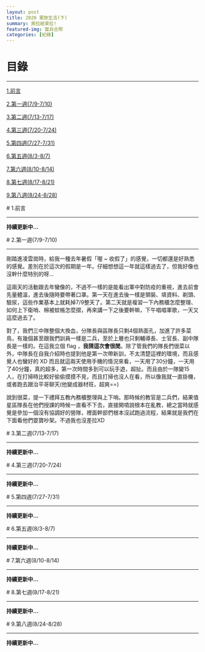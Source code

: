 ```yaml
---
layout: post
title: 2020 軍旅生活(下)
summary: 爽拉結束拉!
featured-img: 當兵合照
categories: [紀錄]
---
```



# 目錄

***

[1.前言](#1.前言)

[2.第一週(7/9-7/10)](#2.第一週(7/9-7/10))

[3.第二週(7/13-7/17)](#3.第二週(7/13-7/17))

[4.第三週(7/20-7/24)](#4.第三週(7/20-7/24))

[5.第四週(7/27-7/31)](#5.第四週(7/27-7/31))

[6.第五週(8/3-8/7)](#6.第五週(8/3-8/7))

[7.第六週(8/10-8/14)](#7.第六週(8/10-8/14))

[8.第七週(8/17-8/21)](#8.第七週(8/17-8/21))

[9.第八週(8/24-8/28)](#9.第八週(8/24-8/28))

<a name="1.前言"/>
# 1.前言

***

**持續更新中...**

<a name="2.第一週(7/9-7/10)"/>
# 2.第一週(7/9-7/10)

***

剛踏進凌雲崗時，給我一種去年暑假「喔 ~ 收假了」的感覺，一切都還是好熟悉的感覺。差別在於這次的假期是一年。仔細想想這一年就這樣過去了，但我好像也沒幹什麼特別的呀...

這兩天的活動跟去年蠻像的，不過不一樣的是能看出軍中對防疫的重視，進去前會先量體溫，進去後隨時要帶著口罩。第一天在進去後一樣是領裝、填資料、剃頭、驗尿，這些作業基本上就耗掉7/9整天了。第二天就是複習一下內務櫃怎麼整理、如何上下衛哨、棉被蚊帳怎麼摺，再來講一下之後要幹嘛，下午唱唱軍歌，一天又這麼過去了。

對了，我們三中隊整個大換血，分隊長與區隊長只剩4個熟面孔，加進了許多菜鳥，有幾個甚至跟我們訓員一樣是二兵，至於上層也只剩輔導長、士官長、副中隊長是一樣的。在這我立個 flag ，**我猜這次會很閒**。除了管我們的隊長們很菜以外，中隊長在自我介紹時也提到他是第一次帶新訓，不太清楚這裡的環境，而且感覺人也蠻好的 XD 而且就這兩天使用手機的情況來看，一天用了30分鐘，一天用了40分鐘，真的超多，第一次時間多到可以玩手遊，超扯。而且由於一隊變15人，在打掃時比較好偷偷摸摸不見，而且打掃也沒人在看，所以像我就一直掛機，或者跑去跟治平哥聊天(他變成器材班，超爽==)

說到很菜，提一下禮拜五教內務櫃整理與上下哨。那時候的教官是二兵們，結果值星區隊長在他們授課的時候一直看不下去，直接開噴說根本在亂教，總之當時就感覺是參加一個沒有協調好的營隊，裡面幹部們根本沒試跑過流程，結果就是我們在下面看他們耍寶吵架。不過我也沒差拉XD

<a name="3.第二週(7/13-7/17)"/>
# 3.第二週(7/13-7/17)

***

**持續更新中...**

<a name="4.第三週(7/20-7/24)"/>
# 4.第三週(7/20-7/24)

***

**持續更新中...**

<a name="5.第四週(7/27-7/31)"/>
# 5.第四週(7/27-7/31)

***

**持續更新中...**

<a name="6.第五週(8/3-8/7)"/>
# 6.第五週(8/3-8/7)

***

**持續更新中...**

<a name="7.第六週(8/10-8/14)"/>
# 7.第六週(8/10-8/14)

***

**持續更新中...**

<a name="8.第七週(8/17-8/21)"/>
# 8.第七週(8/17-8/21)

***

**持續更新中...**

<a name="9.第八週(8/24-8/28)"/>
# 9.第八週(8/24-8/28)

***

**持續更新中...**
